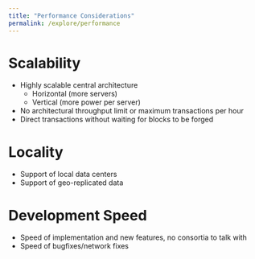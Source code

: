 ```yaml
---
title: "Performance Considerations"
permalink: /explore/performance
---
```


# Scalability

-   Highly scalable central architecture
    -   Horizontal (more servers)
    -   Vertical (more power per server)
-   No architectural throughput limit or maximum transactions per hour
-   Direct transactions without waiting for blocks to be forged

# Locality

-   Support of local data centers
-   Support of geo-replicated data

# Development Speed

-   Speed of implementation and new features, no consortia to talk with
-   Speed of bugfixes/network fixes
